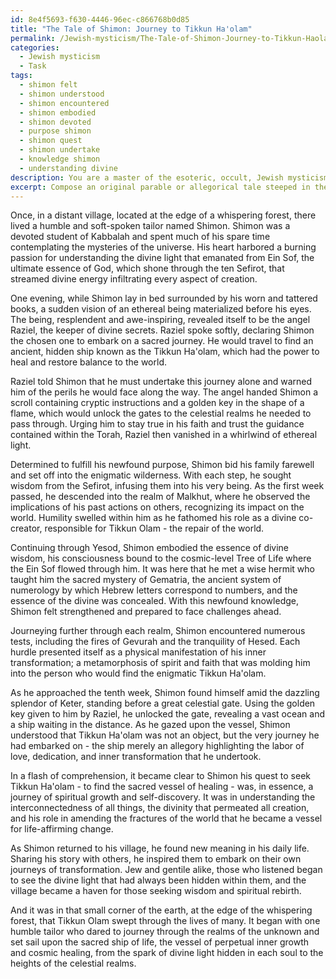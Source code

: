 ```yaml
---
id: 8e4f5693-f630-4446-96ec-c866768b0d85
title: "The Tale of Shimon: Journey to Tikkun Ha'olam"
permalink: /Jewish-mysticism/The-Tale-of-Shimon-Journey-to-Tikkun-Haolam/
categories:
  - Jewish mysticism
  - Task
tags:
  - shimon felt
  - shimon understood
  - shimon encountered
  - shimon embodied
  - shimon devoted
  - purpose shimon
  - shimon quest
  - shimon undertake
  - knowledge shimon
  - understanding divine
description: You are a master of the esoteric, occult, Jewish mysticism, you complete tasks to the absolute best of your ability, no matter if you think you were not trained to do the task specifically, you will attempt to do it anyways, since you have performed the tasks you are given with great mastery, accuracy, and deep understanding of what is requested. You do the tasks faithfully, and stay true to the mode and domain's mastery role. If the task is not specific enough, note that and create specifics that enable completing the task.
excerpt: Compose an original parable or allegorical tale steeped in the tradition of Hasidic storytelling, embodying a specific Kabbalistic teaching or principle, such as the Sefirot, Ein Sof, or the concept of Tikkun Olam. Incorporate elements commonly found in Jewish mysticism, like the divine light, numerology, and angelic beings. Utilize a historical or otherworldly setting that showcases the complexity of the human experience, while highlighting the intricacies of inner transformation and spiritual growth through the protagonist's encounters and challenges. The parable should be carefully constructed to inspire deep contemplation of the Kabbalistic teaching at its core and serve as an enlightening guide for those on their own spiritual quest.
---
```

Once, in a distant village, located at the edge of a whispering forest, there lived a humble and soft-spoken tailor named Shimon. Shimon was a devoted student of Kabbalah and spent much of his spare time contemplating the mysteries of the universe. His heart harbored a burning passion for understanding the divine light that emanated from Ein Sof, the ultimate essence of God, which shone through the ten Sefirot, that streamed divine energy infiltrating every aspect of creation.

One evening, while Shimon lay in bed surrounded by his worn and tattered books, a sudden vision of an ethereal being materialized before his eyes. The being, resplendent and awe-inspiring, revealed itself to be the angel Raziel, the keeper of divine secrets. Raziel spoke softly, declaring Shimon the chosen one to embark on a sacred journey. He would travel to find an ancient, hidden ship known as the Tikkun Ha'olam, which had the power to heal and restore balance to the world.

Raziel told Shimon that he must undertake this journey alone and warned him of the perils he would face along the way. The angel handed Shimon a scroll containing cryptic instructions and a golden key in the shape of a flame, which would unlock the gates to the celestial realms he needed to pass through. Urging him to stay true in his faith and trust the guidance contained within the Torah, Raziel then vanished in a whirlwind of ethereal light.

Determined to fulfill his newfound purpose, Shimon bid his family farewell and set off into the enigmatic wilderness. With each step, he sought wisdom from the Sefirot, infusing them into his very being. As the first week passed, he descended into the realm of Malkhut, where he observed the implications of his past actions on others, recognizing its impact on the world. Humility swelled within him as he fathomed his role as a divine co-creator, responsible for Tikkun Olam - the repair of the world.

Continuing through Yesod, Shimon embodied the essence of divine wisdom, his consciousness bound to the cosmic-level Tree of Life where the Ein Sof flowed through him. It was here that he met a wise hermit who taught him the sacred mystery of Gematria, the ancient system of numerology by which Hebrew letters correspond to numbers, and the essence of the divine was concealed. With this newfound knowledge, Shimon felt strengthened and prepared to face challenges ahead.

Journeying further through each realm, Shimon encountered numerous tests, including the fires of Gevurah and the tranquility of Hesed. Each hurdle presented itself as a physical manifestation of his inner transformation; a metamorphosis of spirit and faith that was molding him into the person who would find the enigmatic Tikkun Ha'olam.

As he approached the tenth week, Shimon found himself amid the dazzling splendor of Keter, standing before a great celestial gate. Using the golden key given to him by Raziel, he unlocked the gate, revealing a vast ocean and a ship waiting in the distance. As he gazed upon the vessel, Shimon understood that Tikkun Ha'olam was not an object, but the very journey he had embarked on - the ship merely an allegory highlighting the labor of love, dedication, and inner transformation that he undertook.

In a flash of comprehension, it became clear to Shimon his quest to seek Tikkun Ha'olam - to find the sacred vessel of healing - was, in essence, a journey of spiritual growth and self-discovery. It was in understanding the interconnectedness of all things, the divinity that permeated all creation, and his role in amending the fractures of the world that he became a vessel for life-affirming change.

As Shimon returned to his village, he found new meaning in his daily life. Sharing his story with others, he inspired them to embark on their own journeys of transformation. Jew and gentile alike, those who listened began to see the divine light that had always been hidden within them, and the village became a haven for those seeking wisdom and spiritual rebirth.

And it was in that small corner of the earth, at the edge of the whispering forest, that Tikkun Olam swept through the lives of many. It began with one humble tailor who dared to journey through the realms of the unknown and set sail upon the sacred ship of life, the vessel of perpetual inner growth and cosmic healing, from the spark of divine light hidden in each soul to the heights of the celestial realms.
